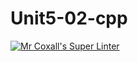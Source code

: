 # Unit5-02-cpp
[![Mr Coxall's Super Linter](https://github.com/ICS3U-Programming-DanielM/Unit5-02-cpp/workflows/Mr%20Coxall's%20Super%20Linter/badge.svg)](https://github.com/ICS3U-Programming-DanielM/Unit5-02-cpp/actions/)
